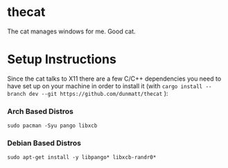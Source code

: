 # thecat
The cat manages windows for me.  Good cat.

# Setup Instructions
Since the cat talks to X11 there are a few C/C++ dependencies you need to have set up on your
machine in order to install it (with
`cargo install --branch dev --git https://github.com/dunmatt/thecat` ):

### Arch Based Distros
    sudo pacman -Syu pango libxcb

### Debian Based Distros
    sudo apt-get install -y libpango* libxcb-randr0*
